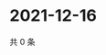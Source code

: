# 2021-12-16

共 0 条

<!-- BEGIN WEIBO -->
<!-- 最后更新时间 Thu Dec 16 2021 10:27:09 GMT+0800 (China Standard Time) -->

<!-- END WEIBO -->

